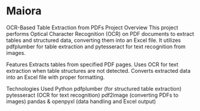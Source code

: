 # Maiora

OCR-Based Table Extraction from PDFs
Project Overview
This project performs Optical Character Recognition (OCR) on PDF documents to extract tables and structured data, converting them into an Excel file. It utilizes pdfplumber for table extraction and pytesseract for text recognition from images.

Features
Extracts tables from specified PDF pages.
Uses OCR for text extraction when table structures are not detected.
Converts extracted data into an Excel file with proper formatting.


Technologies Used
Python
pdfplumber (for structured table extraction)
pytesseract (OCR for text recognition)
pdf2image (converting PDFs to images)
pandas & openpyxl (data handling and Excel output)
